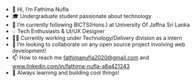- 👋 Hi, I’m Fathima Nufla
- 🎓 Undergraduate student passionate about technology 
- 🌱 I’m currently following BICTS(Hons.) at University Of Jaffna Sri Lanka
- 💡 Tech Enthusiasts & UI/UX Designer
- 👩‍💻 Currently working under Technology/Delivery division as a intern
- 💞️ I’m looking to collaborate on any open source project involving web development!
- 📫 How to reach me fathimanufla2020@gmail.com and www.linkedin.com/in/fathima-nufla-a8a421243
- 🚀 Always learning and building cool things!

<!---
FathimaNufla2000/FathimaNufla2000 is a ✨ special ✨ repository because its `README.md` (this file) appears on your GitHub profile.
You can click the Preview link to take a look at your changes.
--->
